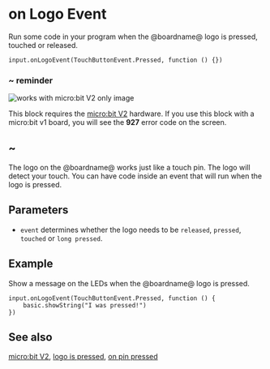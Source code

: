 # on Logo Event

Run some code in your program when the @boardname@ logo is pressed, touched or released.

```sig
input.onLogoEvent(TouchButtonEvent.Pressed, function () {})
```

### ~ reminder

![works with micro:bit V2 only image](/static/v2/v2-only.png)

This block requires the [micro:bit V2](/device/v2) hardware. If you use this block with a micro:bit v1 board, you will see the **927** error code on the screen.

## ~

The logo on the @boardname@ works just like a touch pin. The logo will detect your touch. You can have code inside an event that will run when the logo is pressed.

## Parameters

* ``event`` determines whether the logo needs to be ``released``, ``pressed``, ``touched`` or ``long pressed``.

## Example

Show a message on the LEDs when the @boardname@ logo is pressed.

```blocks
input.onLogoEvent(TouchButtonEvent.Pressed, function () {
    basic.showString("I was pressed!")
})
```

## See also

[micro:bit V2](/device/v2),
[logo is pressed](/reference/input/logo-is-pressed),
[on pin pressed](/reference/input/on-logo-released)
